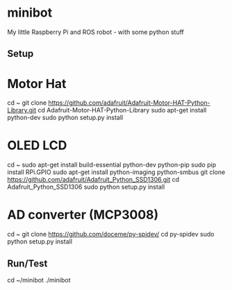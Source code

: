 # minibot
My little Raspberry Pi and ROS robot - with some python stuff

## Setup
# Motor Hat
cd ~
git clone https://github.com/adafruit/Adafruit-Motor-HAT-Python-Library.git
cd Adafruit-Motor-HAT-Python-Library
sudo apt-get install python-dev
sudo python setup.py install

# OLED LCD
cd ~
sudo apt-get install build-essential python-dev python-pip
sudo pip install RPi.GPIO
sudo apt-get install python-imaging python-smbus
git clone https://github.com/adafruit/Adafruit_Python_SSD1306.git
cd Adafruit_Python_SSD1306
sudo python setup.py install

# AD converter (MCP3008)
cd ~
git clone https://github.com/doceme/py-spidev/
cd py-spidev
sudo python setup.py install

## Run/Test
cd ~/minibot
./minibot
